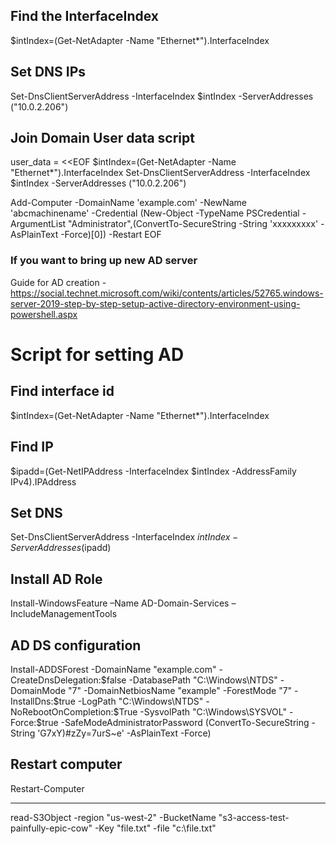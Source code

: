 ## Find the InterfaceIndex
 $intIndex=(Get-NetAdapter -Name "Ethernet*").InterfaceIndex


## Set DNS IPs
Set-DnsClientServerAddress -InterfaceIndex $intIndex -ServerAddresses ("10.0.2.206")


## Join Domain User data script

user_data = <<EOF
<powershell>
$intIndex=(Get-NetAdapter -Name "Ethernet*").InterfaceIndex
Set-DnsClientServerAddress -InterfaceIndex $intIndex -ServerAddresses ("10.0.2.206")

Add-Computer -DomainName 'example.com' -NewName 'abcmachinename' -Credential (New-Object -TypeName PSCredential -ArgumentList "Administrator",(ConvertTo-SecureString -String 'xxxxxxxxx' -AsPlainText -Force)[0]) -Restart
</powershell>
EOF


### If you want to bring up new AD server

Guide for AD creation - https://social.technet.microsoft.com/wiki/contents/articles/52765.windows-server-2019-step-by-step-setup-active-directory-environment-using-powershell.aspx


# Script for setting AD

## Find interface id
$intIndex=(Get-NetAdapter -Name "Ethernet*").InterfaceIndex

## Find IP 
$ipadd=(Get-NetIPAddress -InterfaceIndex $intIndex -AddressFamily IPv4).IPAddress

## Set DNS
Set-DnsClientServerAddress -InterfaceIndex $intIndex -ServerAddresses ($ipadd)

## Install AD Role
Install-WindowsFeature –Name AD-Domain-Services –IncludeManagementTools

## AD DS configuration
Install-ADDSForest -DomainName "example.com" -CreateDnsDelegation:$false -DatabasePath "C:\Windows\NTDS" -DomainMode "7" -DomainNetbiosName "example" -ForestMode "7" -InstallDns:$true -LogPath "C:\Windows\NTDS"   -NoRebootOnCompletion:$True -SysvolPath "C:\Windows\SYSVOL" -Force:$true -SafeModeAdministratorPassword (ConvertTo-SecureString -String 'G7xY)#zZy=7urS~e' -AsPlainText -Force)

## Restart computer
Restart-Computer



-----------

read-S3Object -region "us-west-2" -BucketName "s3-access-test-painfully-epic-cow" -Key "file.txt" -file "c:\file.txt"
